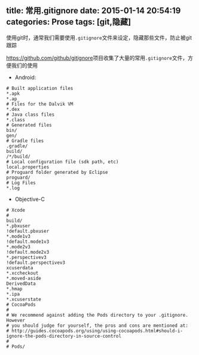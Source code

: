 title: 常用.gitignore
date: 2015-01-14 20:54:19
categories: Prose
tags: [git,隐藏]
---
使用git时，通常我们需要使用`.gitignore`文件来设定，隐藏那些文件，防止被git跟踪
<!--more-->
<https://github.com/github/gitignore>项目收集了大量的常用`.gitignore`文件，方便我们的使用

- Android:
```
# Built application files
*.apk
*.ap_
# Files for the Dalvik VM
*.dex
# Java class files
*.class
# Generated files
bin/
gen/
# Gradle files
.gradle/
build/
/*/build/
# Local configuration file (sdk path, etc)
local.properties
# Proguard folder generated by Eclipse
proguard/
# Log Files
*.log
```

- Objective-C
```
# Xcode
#
build/
*.pbxuser
!default.pbxuser
*.mode1v3
!default.mode1v3
*.mode2v3
!default.mode2v3
*.perspectivev3
!default.perspectivev3
xcuserdata
*.xccheckout
*.moved-aside
DerivedData
*.hmap
*.ipa
*.xcuserstate
# CocoaPods
#
# We recommend against adding the Pods directory to your .gitignore. However
# you should judge for yourself, the pros and cons are mentioned at:
# http://guides.cocoapods.org/using/using-cocoapods.html#should-i-ignore-the-pods-directory-in-source-control
#
# Pods/
```
